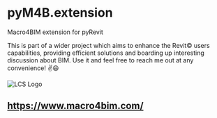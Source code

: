 # pyM4B.extension
Macro4BIM extension for pyRevit

This is part of a wider project which aims to enhance the Revit© users capabilities, providing efficient solutions and boarding up interesting discussion about BIM.
Use it and feel free to reach me out at any convenience! ✌😄

![LCS Logo](https://static.wixstatic.com/media/7269a3_d7b3976a87384c56810d9fa46c51b2ef~mv2.png/v1/fill/w_600,h_209,al_c,q_85,usm_0.66_1.00_0.01/Artboard%207%402x.webp "Macro4BIM")

## https://www.macro4bim.com/
